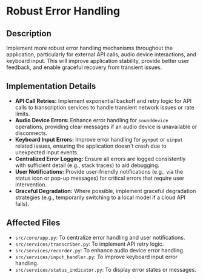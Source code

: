 # Robust Error Handling

## Description

Implement more robust error handling mechanisms throughout the application, particularly for external API calls, audio device interactions, and keyboard input. This will improve application stability, provide better user feedback, and enable graceful recovery from transient issues.

## Implementation Details

- **API Call Retries:** Implement exponential backoff and retry logic for API calls to transcription services to handle transient network issues or rate limits.
- **Audio Device Errors:** Enhance error handling for `sounddevice` operations, providing clear messages if an audio device is unavailable or disconnects.
- **Keyboard Input Errors:** Improve error handling for `pynput` or `uinput` related issues, ensuring the application doesn't crash due to unexpected input events.
- **Centralized Error Logging:** Ensure all errors are logged consistently with sufficient detail (e.g., stack traces) to aid debugging.
- **User Notifications:** Provide user-friendly notifications (e.g., via the status icon or pop-up messages) for critical errors that require user intervention.
- **Graceful Degradation:** Where possible, implement graceful degradation strategies (e.g., temporarily switching to a local model if a cloud API fails).

## Affected Files

- `src/core/app.py`: To centralize error handling and user notifications.
- `src/services/transcriber.py`: To implement API retry logic.
- `src/services/recorder.py`: To enhance audio device error handling.
- `src/services/input_handler.py`: To improve keyboard input error handling.
- `src/services/status_indicator.py`: To display error states or messages.

